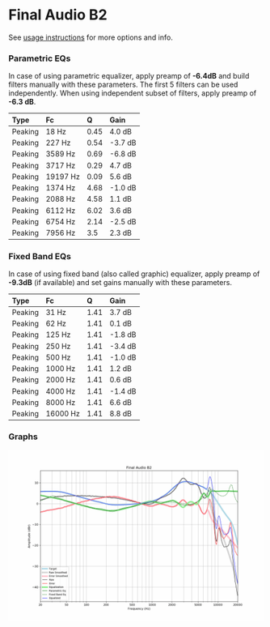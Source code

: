# Final Audio B2
See [usage instructions](https://github.com/jaakkopasanen/AutoEq#usage) for more options and info.

### Parametric EQs
In case of using parametric equalizer, apply preamp of **-6.4dB** and build filters manually
with these parameters. The first 5 filters can be used independently.
When using independent subset of filters, apply preamp of **-6.3 dB**.

| Type    | Fc       |    Q | Gain    |
|:--------|:---------|:-----|:--------|
| Peaking | 18 Hz    | 0.45 | 4.0 dB  |
| Peaking | 227 Hz   | 0.54 | -3.7 dB |
| Peaking | 3589 Hz  | 0.69 | -6.8 dB |
| Peaking | 3717 Hz  | 0.29 | 4.7 dB  |
| Peaking | 19197 Hz | 0.09 | 5.6 dB  |
| Peaking | 1374 Hz  | 4.68 | -1.0 dB |
| Peaking | 2088 Hz  | 4.58 | 1.1 dB  |
| Peaking | 6112 Hz  | 6.02 | 3.6 dB  |
| Peaking | 6754 Hz  | 2.14 | -2.5 dB |
| Peaking | 7956 Hz  | 3.5  | 2.3 dB  |

### Fixed Band EQs
In case of using fixed band (also called graphic) equalizer, apply preamp of **-9.3dB**
(if available) and set gains manually with these parameters.

| Type    | Fc       |    Q | Gain    |
|:--------|:---------|:-----|:--------|
| Peaking | 31 Hz    | 1.41 | 3.7 dB  |
| Peaking | 62 Hz    | 1.41 | 0.1 dB  |
| Peaking | 125 Hz   | 1.41 | -1.8 dB |
| Peaking | 250 Hz   | 1.41 | -3.4 dB |
| Peaking | 500 Hz   | 1.41 | -1.0 dB |
| Peaking | 1000 Hz  | 1.41 | 1.2 dB  |
| Peaking | 2000 Hz  | 1.41 | 0.6 dB  |
| Peaking | 4000 Hz  | 1.41 | -1.4 dB |
| Peaking | 8000 Hz  | 1.41 | 6.6 dB  |
| Peaking | 16000 Hz | 1.41 | 8.8 dB  |

### Graphs
![](./Final%20Audio%20B2.png)